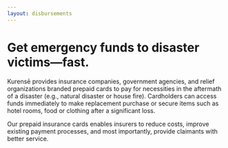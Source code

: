 ```yaml
---
layout: disbursements
---
```


# Get emergency funds to disaster victims—fast.

Kurensē provides insurance companies, government agencies, and relief
organizations branded prepaid cards to pay for necessities in the aftermath
of a disaster (e.g., natural disaster or house fire). Cardholders can access
funds immediately to make replacement purchase or secure items such as hotel
rooms, food or clothing after a significant loss.

Our prepaid insurance cards enables insurers to reduce costs, improve
existing payment processes, and most importantly, provide claimants with
better service.
